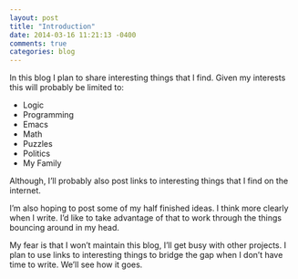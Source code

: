```yaml
---
layout: post
title: "Introduction"
date: 2014-03-16 11:21:13 -0400
comments: true
categories: blog
---
```


In this blog I plan to share interesting things that I find. Given my interests this will probably be limited to:

- Logic
- Programming
- Emacs
- Math
- Puzzles
- Politics
- My Family

Although, I’ll probably also post links to interesting things that I find on the internet.

I’m also hoping to post some of my half finished ideas. I think more clearly when I write. I’d like to take advantage of that to work through the things bouncing around in my head.

My fear is that I won’t maintain this blog, I’ll get busy with other projects. I plan to use links to interesting things to bridge the gap when I don’t have time to write. We’ll see how it goes.
